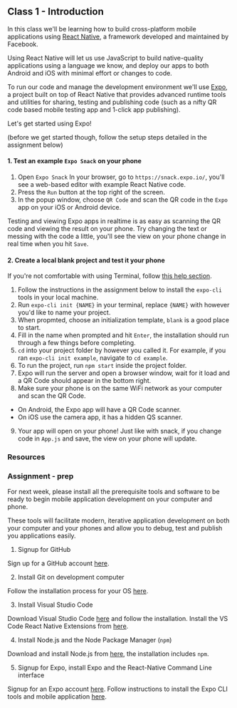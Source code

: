## Class 1 - Introduction

In this class we'll be learning how to build cross-platform mobile applications using [React Native](https://facebook.github.io/react-native/), a framework developed and maintained by Facebook.

Using React Native will let us use JavaScript to build native-quality applications using a language we know, and deploy our apps to both Android and iOS with minimal effort or changes to code.

To run our code and manage the development environment we'll use [Expo](https://expo.io/), a project built on top of React Native that provides advanced runtime tools and utilities for sharing, testing and publishing code (such as a nifty QR code based mobile testing app and 1-click app publishing).

Let's get started using Expo!

(before we get started though, follow the setup steps detailed in the assignment below)


#### 1. Test an example `Expo Snack` on your phone

1. Open `Expo Snack`
In your browser, go to `https://snack.expo.io/`, you'll see a web-based editor with example React Native code.
2. Press the `Run` button at the top right of the screen.
3. In the popup window, choose `QR Code` and scan the QR code in the `Expo` app on your iOS or Android device.

Testing and viewing Expo apps in realtime is as easy as scanning the QR code and viewing the result on your phone.
Try changing the text or messing with the code a little, you'll see the view on your phone change in real time when you hit `Save`.

#### 2. Create a local blank project and test it your phone
If you're not comfortable with using Terminal, follow [this help section](https://github.com/BarakChamo/Mobile-Application-Development/blob/master/help/Using%20Git.md).

1. Follow the instructions in the assignment below to install the `expo-cli` tools in your local machine.
2. Run `expo-cli init {NAME}` in your terminal, replace `{NAME}` with however you'd like to name your project.
3. When propmted, choose an initialization template, `blank` is a good place to start.
4. Fill in the name when prompted and hit `Enter`, the installation should run through a few things before completing.
5. `cd` into your project folder by however you called it. For example, if you ran `expo-cli init example`, navigate to `cd example`.
6. To run the project, run `npm start` inside the project folder.
7. Expo will run the server and open a browser window, wait for it load and a QR Code should appear in the bottom right.
8. Make sure your phone is on the same WiFi network as your computer and scan the QR Code.
  - On Android, the Expo app will have a QR Code scanner.
  - On iOS use the camera app, it has a hidden QS scanner.
9. Your app will open on your phone! Just like with snack, if you change code in `App.js` and save, the view on your phone will update.


### Resources


### Assignment - prep
For next week, please install all the prerequisite tools and software to be ready to begin mobile application development on your computer and phone.

These tools will facilitate modern, iterative application development on both your computer and your phones and allow you to debug, test and publish you applications easily.

1. Signup for GitHub

Sign up for a GitHub account [here](https://github.com/join).


2. Install Git on development computer

Follow the installation process for your OS [here](https://git-scm.com/book/en/v2/Getting-Started-Installing-Git).


3. Install Visual Studio Code

Download Visual Studio Code [here](https://code.visualstudio.com) and follow the installation.
Install the VS Code React Native Extensions from [here](https://github.com/Microsoft/vscode-react-native).


4. Install Node.js and the Node Package Manager (`npm`)

Download and install Node.js from [here](https://nodejs.org/en/download/), the installation includes `npm`.


5. Signup for Expo, install Expo and the React-Native Command Line interface

Signup for an Expo account [here](https://expo.io/signup).
Follow instructions to install the Expo CLI tools and mobile application [here](https://expo.io/tools).

